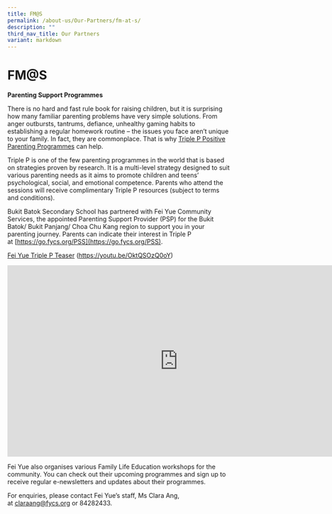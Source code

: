 ```yaml
---
title: FM@S
permalink: /about-us/Our-Partners/fm-at-s/
description: ""
third_nav_title: Our Partners
variant: markdown
---
```

# FM@S

**Parenting Support Programmes**  
  
There is no hard and fast rule book for raising children, but it is surprising how many familiar parenting problems have very simple solutions. From anger outbursts, tantrums, defiance, unhealthy gaming habits to establishing a regular homework routine – the issues you face aren’t unique to your family. In fact, they are commonplace. That is why&nbsp;[Triple P Positive Parenting Programmes](https://www.triplep-parenting.net/global/triple-p/)&nbsp;can help.  
  
Triple P is one of the few parenting programmes in the world that is based on strategies proven by research. It is a multi-level strategy designed to suit various parenting needs as it aims to promote children and teens’ psychological, social, and emotional competence. Parents who attend the sessions will receive complimentary Triple P resources (subject to terms and conditions).  
  
Bukit Batok Secondary School has partnered with Fei Yue Community Services, the appointed Parenting Support Provider (PSP) for the Bukit Batok/ Bukit Panjang/ Choa Chu Kang region to support you in your parenting journey. Parents can indicate their interest in Triple P at&nbsp;[https://go.fycs.org/PSS](https://go.fycs.org/PSS).  
  

[Fei Yue Triple P Teaser](https://youtu.be/OktQSOzQ0oY)&nbsp;(https://youtu.be/OktQSOzQ0oY)

<iframe width="768" height="432" src="https://www.youtube.com/embed/OktQSOzQ0oY" title="Fei Yue Triple P Teaser" frameborder="0" allow="accelerometer; autoplay; clipboard-write; encrypted-media; gyroscope; picture-in-picture" allowfullscreen=""></iframe>


Fei Yue also organises various Family Life Education workshops for the community. You can check out their upcoming programmes and sign up to receive regular e-newsletters and updates about their programmes.

For enquiries, please contact Fei Yue’s staff, Ms Clara Ang, at&nbsp;[claraang@fycs.org](mailto:claraang@fycs.org)&nbsp;or 84282433.